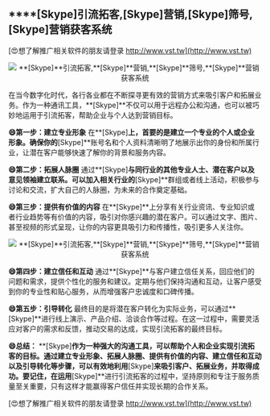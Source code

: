 ## ****[Skype]**引流拓客,**[Skype]**营销,**[Skype]**筛号,**[Skype]**营销获客系统**

[😍想了解推广相关软件的朋友请登录 http://www.vst.tw](http://www.vst.tw)

 <center><img src="https://vst.tw/MP4/tuiguang/png/5.png" alt="**[Skype]**引流拓客,**[Skype]**营销,**[Skype]**筛号,**[Skype]**营销获客系统"></center>

在当今数字化时代，各行各业都在不断探寻更有效的营销方式来吸引客户和拓展业务。作为一种通讯工具，**[Skype]**不仅可以用于远程办公和沟通，也可以被巧妙地运用于引流拓客，帮助企业与个人达到营销目标。

**😄第一步：建立专业形象**
在**[Skype]**上，首要的是建立一个专业的个人或企业形象。确保你的**[Skype]**账号名和个人资料清晰明了地展示出你的身份和所属行业，让潜在客户能够快速了解你的背景和服务内容。

**😄第二步：拓展人脉圈**
通过**[Skype]**与同行业的其他专业人士、潜在客户以及意见领袖建立联系。可以加入相关行业的**[Skype]**群组或者线上活动，积极参与讨论和交流，扩大自己的人脉圈，为未来的合作奠定基础。

**😄第三步：提供有价值的内容**
在**[Skype]**上分享有关行业资讯、专业知识或者行业趋势等有价值的内容，吸引对你感兴趣的潜在客户。可以通过文字、图片、甚至视频的形式呈现，让你的内容更具吸引力和传播性，吸引更多人关注你。

 <center><img src="https://vst.tw/MP4/tuiguang/png/0.png" alt="**[Skype]**引流拓客,**[Skype]**营销,**[Skype]**筛号,**[Skype]**营销获客系统"></center>

**😄第四步：建立信任和互动**
通过**[Skype]**与客户建立信任关系，回应他们的问题和需求，提供个性化的服务和建议。定期与他们保持沟通和互动，让客户感受到你的专业性和贴心服务，从而增强客户忠诚度和口碑传播。

**😄第五步：引导转化**
最终目的是将潜在客户转化为实际业务，可以通过**[Skype]**进行线上演示、产品介绍、洽谈合作等过程。在这一过程中，需要灵活应对客户的需求和反馈，推动交易的达成，实现引流拓客的最终目标。

**😄总结：**
**[Skype]**作为一种强大的沟通工具，可以帮助个人和企业实现引流拓客的目标。通过建立专业形象、拓展人脉圈、提供有价值的内容、建立信任和互动以及引导转化等步骤，可以有效地利用**[Skype]**来吸引客户、拓展业务，并取得成功。要记住，在运用**[Skype]**进行引流拓客的过程中，坚持原则和专注于服务质量至关重要，只有这样才能赢得客户信任并实现长期的合作关系。

[😍想了解推广相关软件的朋友请登录 http://www.vst.tw](http://www.vst.tw)



